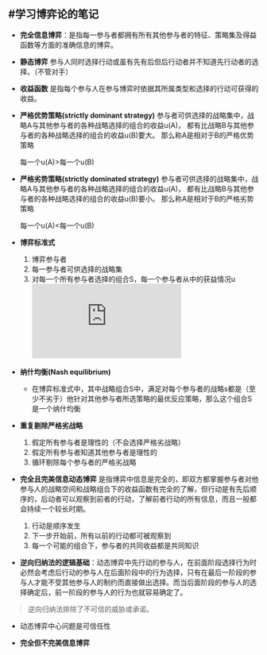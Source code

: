 #学习博弈论的笔记
---
+ **完全信息博弈**：是指每一参与者都拥有所有其他参与者的特征、策略集及得益函数等方面的准确信息的博弈。

+ **静态博弈** 参与人同时选择行动或虽有先有后但后行动者并不知道先行动者的选择。（不管对手）

+ **收益函数** 是指每个参与人在参与博弈时依据其所属类型和选择的行动可获得的收益。

+ **严格优势策略(strictly dominant strategy)** 
  参与者可供选择的战略集中，战略A与其他参与者的各种战略选择的组合的收益u(A)，
  都有比战略B与其他参与者的各种战略选择的组合的收益u(B)要大。
  那么称A是相对于B的严格优势策略
  
  每一个u(A)>每一个u(B)

+ **严格劣势策略(strictly dominated strategy)** 
  参与者可供选择的战略集中，战略A与其他参与者的各种战略选择的组合的收益u(A)，
  都有比战略B与其他参与者的各种战略选择的组合的收益u(B)要小。
  那么称A是相对于B的严格劣势策略
  
  每一个u(A)<每一个u(B)  

+ **博弈标准式**
  1. 博弈参与者
  2. 每一参与者可供选择的战略集
  3. 对每一个所有参与者选择的组合S，每一个参与者从中的获益情况u  
  ![博弈标准式](http://www.sciweavers.org/tex2img.php?eq=G%3D%5Cbig%5C%7BS_%7B1%7D%20%2C...%2CS_%7Bn%7D%3Bu_%7B1%7D%2C...%2Cu_%7Bn%7D%5Cbig%5C%7D%20&bc=White&fc=Black&im=jpg&fs=12&ff=arev&edit=0)

+ **纳什均衡(Nash equilibrium)**
  - 在博弈标准式中，其中战略组合S中，满足对每个参与者的战略s都是（至少不劣于）他针对其他参与者所选策略的最优反应策略，那么这个组合S是一个纳什均衡

+ **重复剔除严格劣战略**
  1. 假定所有参与者是理性的（不会选择严格劣战略）
  2. 假定所有参与者知道其他参与者是理性的
  3. 循环剔除每个参与者的严格劣战略

+ **完全且完美信息动态博弈** 是指博弈中信息是完全的，即双方都掌握参与者对他参与人的战略空间和战略组合下的收益函数有完全的了解，但行动是有先后顺序的，后动者可以观察到前者的行动，了解前者行动的所有信息，而且一般都会持续一个较长时期。
  1. 行动是顺序发生
  2. 下一步开始前，所有以前的行动都可被观察到
  3. 每一个可能的组合下，参与者的共同收益都是共同知识

+ **逆向归纳法的逻辑基础**：动态博弈中先行动的参与人，在前面阶段选择行为时必然会考虑后行动的参与人在后面阶段中的行为选择，只有在最后一阶段的参与人才能不受其他参与人的制约而直接做出选择。而当后面阶段的参与人的选择确定后，前一阶段的参与人的行为也就容易确定了。
> 逆向归纳法排除了不可信的威胁或承诺。

+ 动态博弈中心问题是可信任性

+ **完全但不完美信息博弈** 

